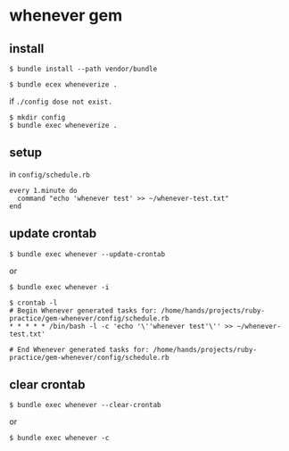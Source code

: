# whenever gem

## install
```
$ bundle install --path vendor/bundle
```

```
$ bundle ecex wheneverize .
```

if `./config dose not exist.`

```
$ mkdir config
$ bundle exec wheneverize .
```

## setup
in `config/schedule.rb`

```
every 1.minute do
  command "echo 'whenever test' >> ~/whenever-test.txt"
end
```

## update crontab 
```
$ bundle exec whenever --update-crontab
```
or
```
$ bundle exec whenever -i
```

```
$ crontab -l
# Begin Whenever generated tasks for: /home/hands/projects/ruby-practice/gem-whenever/config/schedule.rb
* * * * * /bin/bash -l -c 'echo '\''whenever test'\'' >> ~/whenever-test.txt'

# End Whenever generated tasks for: /home/hands/projects/ruby-practice/gem-whenever/config/schedule.rb
```

## clear crontab 
```
$ bundle exec whenever --clear-crontab
```
or
```
$ bundle exec whenever -c
```
